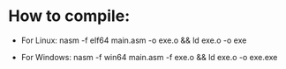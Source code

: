 # How to compile:
* For Linux: nasm -f elf64 main.asm -o exe.o && ld exe.o -o exe
  
* For Windows: nasm -f win64 main.asm -f exe.o && ld exe.o -o exe.exe
